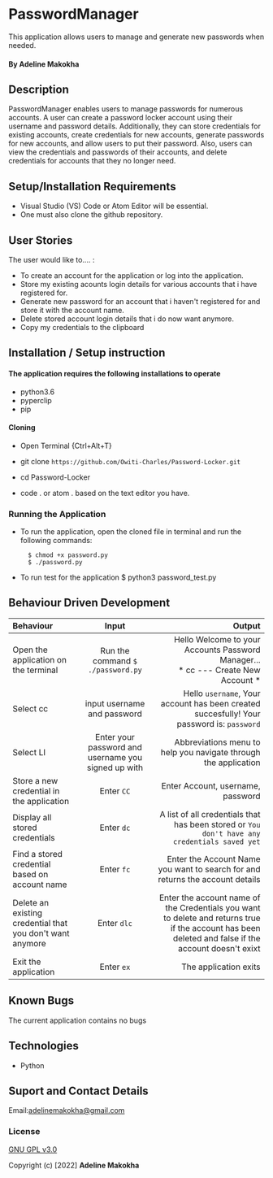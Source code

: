 # PasswordManager
This application allows users to manage and generate new passwords when needed.

#### By Adeline Makokha

## Description
PasswordManager enables users to manage passwords for numerous accounts. A user can create a password locker account using their username and password details. Additionally, they can store credentials for existing accounts, create credentials for new accounts, generate passwords for new accounts, and allow users to put their password. Also, users can view the credentials and passwords of their accounts, and delete credentials for accounts that they no longer need.

## Setup/Installation Requirements
* Visual Studio (VS) Code or Atom Editor will be essential.
* One must also clone the github repository.

## User Stories
The user would like to.... :
* To create an account for the application or log into the application.
* Store my existing acounts login details for various accounts that i have registered for.
* Generate new password for an account that i haven't registered for and store it with the account name.   
* Delete stored account login details that i do now want anymore.
* Copy my credentials to the clipboard


## Installation / Setup instruction

#### The application requires the following installations to operate 
* python3.6
* pyperclip
* pip

#### Cloning

* Open Terminal {Ctrl+Alt+T}

* git clone ```https://github.com/Owiti-Charles/Password-Locker.git```

* cd Password-Locker

* code . or atom . based on the text editor you have.

### Running the Application
* To run the application, open the cloned file in terminal and run the following commands:

        $ chmod +x password.py
        $ ./password.py
* To run test for the application
        $ python3 password_test.py

## Behaviour Driven Development
| Behaviour | Input | Output |
| :---------------- | :---------------: | ------------------: |
|Open the application on the terminal | Run the command ```$ ./password.py```|Hello Welcome to your Accounts Password Manager... <br>* cc ---  Create New Account * |
|Select  cc| input username and password| Hello ```username```, Your account has been created succesfully! Your password is: ```password```|
|Select LI  | Enter your password and username you signed up with| Abbreviations menu to help you navigate through the application|
|Store a new credential in the application| Enter ```CC```|Enter Account, username, password<br>|
|Display all stored credentials | Enter ```dc```|A list of all credentials that has been stored or ```You don't have any credentials saved yet``` |
|Find a stored credential based on account name|Enter ```fc```| Enter the Account Name you want to search for and returns the account details|
|Delete an existing credential that you don't want anymore|Enter ```dlc```|Enter the account name of the Credentials you want to delete and returns true if the account has been deleted and false if the account doesn't exixt|
|Exit the application| Enter ```ex```| The application exits|


## Known Bugs
The current application contains no bugs

## Technologies
* Python

## Suport and Contact Details
Email:adelinemakokha@gmail.com



### License
[GNU GPL v3.0](./LICENSE)

Copyright (c) [2022] **Adeline Makokha**
